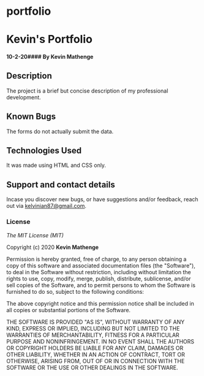 # portfolio
# Kevin's Portfolio
#### 10-2-20#### By **Kevin Mathenge**
## Description
The project is a brief but concise description of my professional development.
## Known Bugs
The forms do not actually submit the data.
## Technologies Used
It was made using HTML and CSS only.
## Support and contact details
Incase you discover new bugs, or have suggestions and/or feedback, reach out via kelvinian87@gmail.com.
### License
*The MIT License (MIT)*

Copyright (c) 2020 **Kevin Mathenge**

Permission is hereby granted, free of charge, to any person obtaining a copy
of this software and associated documentation files (the "Software"), to deal
in the Software without restriction, including without limitation the rights
to use, copy, modify, merge, publish, distribute, sublicense, and/or sell
copies of the Software, and to permit persons to whom the Software is
furnished to do so, subject to the following conditions:

The above copyright notice and this permission notice shall be included in all
copies or substantial portions of the Software.

THE SOFTWARE IS PROVIDED "AS IS", WITHOUT WARRANTY OF ANY KIND, EXPRESS OR
IMPLIED, INCLUDING BUT NOT LIMITED TO THE WARRANTIES OF MERCHANTABILITY,
FITNESS FOR A PARTICULAR PURPOSE AND NONINFRINGEMENT. IN NO EVENT SHALL THE
AUTHORS OR COPYRIGHT HOLDERS BE LIABLE FOR ANY CLAIM, DAMAGES OR OTHER
LIABILITY, WHETHER IN AN ACTION OF CONTRACT, TORT OR OTHERWISE, ARISING FROM,
OUT OF OR IN CONNECTION WITH THE SOFTWARE OR THE USE OR OTHER DEALINGS IN THE
SOFTWARE.
